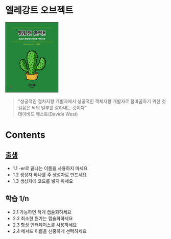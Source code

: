 # 엘레강트 오브젝트
![](./image/엘레강트_오브젝트.png)

> "성공적인 절차지향 개발자에서 성공적인 객체지향 개발자로 탈바꿈하기 위한 첫 걸음은 뇌의 일부를 잘라내는 것이다"  
> 데이비드 웨스트(Davide West)

# Contents

##  [출생](https://github.com/leeyohan93/TIL/blob/master/book/%EC%97%98%EB%A0%88%EA%B0%95%ED%8A%B8_%EC%98%A4%EB%B8%8C%EC%A0%9D%ED%8A%B8/%EC%B6%9C%EC%83%9D.md)
- 1.1 -er로 끝나는 이름을 사용하지 마세요  
- 1.2 생성자 하나를 주 생성자로 만드세요  
- 1.3 생성자에 코드를 넣지 마세요

## 학습 1/n
- 2.1 가능하면 적게 캡슐화하세요
- 2.2 최소한 뭔가는 캡슐화하세요
- 2.3 항상 인터페이스를 사용하세요
- 2.4 메서드 이름을 신중하게 선택하세요 
